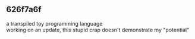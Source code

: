 ## 626f7a6f
a transpiled toy programming language <br>
working on an update, this stupid crap doesn't demonstrate my "potential"
